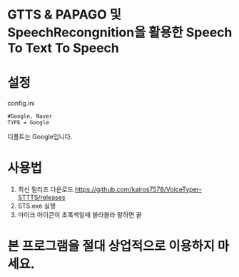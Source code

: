 # GTTS & PAPAGO 및 SpeechRecongnition을 활용한 Speech To Text To Speech
# 설정
config.ini
```
#Google, Naver
TYPE = Google
```
디폴트는 Google입니다.

# 사용법
1. 최신 릴리즈 다운로드 https://github.com/kairos7578/VoiceTyper-STTTS/releases 
2. STS.exe 실행
3. 마이크 아이콘이 초록색일때 블라블라 말하면 끝
# 본 프로그램을 절대 상업적으로 이용하지 마세요.

